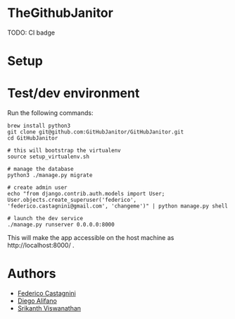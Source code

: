 # TheGithubJanitor
TODO: CI badge

# Setup

# Test/dev environment
Run the following commands:

    brew install python3
    git clone git@github.com:GitHubJanitor/GitHubJanitor.git
    cd GitHubJanitor

    # this will bootstrap the virtualenv
    source setup_virtualenv.sh

    # manage the database
    python3 ./manage.py migrate

    # create admin user
    echo "from django.contrib.auth.models import User; User.objects.create_superuser('federico', 'federico.castagnini@gmail.com', 'changeme')" | python manage.py shell

    # launch the dev service
    ./manage.py runserver 0.0.0.0:8000

This will make the app accessible on the host machine as http://localhost:8000/ .

# Authors
- [Federico Castagnini](https://github.com/facastagnini)
- [Diego Alifano](https://github.com/diegus83)
- [Srikanth Viswanathan](https://github.com/srikanth-viswanathan)
